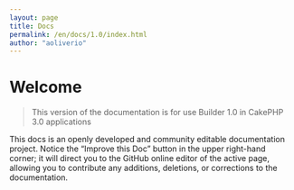 ```yaml
---
layout: page
title: Docs
permalink: /en/docs/1.0/index.html
author: "aoliverio"
---
```


# Welcome 

> This version of the documentation is for use Builder 1.0 in CakePHP 3.0 applications

This docs is an openly developed and community editable documentation project. Notice the “Improve this Doc” button in the upper right-hand corner; it will direct you to the GitHub online editor of the active page, allowing you to contribute any additions, deletions, or corrections to the documentation.